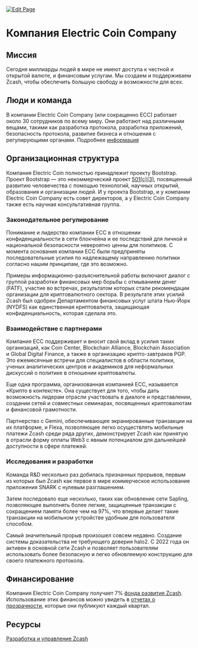 <a href="https://github.com/henryquincy/zechub/edit/main/site/zechubglobal/zcashrussia/electriccoincompany.md" target="_blank">
  <img src="https://img.shields.io/badge/Edit-blue" alt="Edit Page"/>
</a>

# Компания Electric Coin Company

## Миссия

Сегодня миллиарды людей в мире не имеют доступа к честной и открытой валюте, и финансовым услугам. Мы создаем и поддерживаем Zcash, чтобы обеспечить большую свободу и возможности для всех.

## Люди и команда

В компании Electric Coin Company (или сокращенно ECC) работает около 30 сотрудников по всему миру. Они работают над различными вещами, такими как разработка протокола, разработка приложений, безопасность протокола, развитие бизнеса и отношения с регулирующими органами. Подробнее [информация](https://electriccoin.co/team/)

## Организационная структура

Компания Electric Coin полностью принадлежит проекту Bootstrap. Проект Bootstrap — это некоммерческий проект [501(c)(3)](https://en.wikipedia.org/wiki/501(c)(3)_organization), посвященный развитию человечества с помощью технологий, научных открытий, образования и организации людей. И у проекта Bootstrap, и у компании Electric Coin Company есть совет директоров, а у Electric Coin Company также есть научная консультативная группа.

### Законодательное регулирование

Понимание и лидерство компании ECC в отношении конфиденциальности в сети блокчейна и ее последствий для личной и национальной безопасности невероятно ценны для политиков. С момента основания компании ECC были предприняты последовательные усилия по надлежащему направлению политики согласно нашим принципам, где это возможно.

Примеры информационно-разъяснительной работы включают диалог с группой разработки финансовых мер борьбы с отмыванием денег (FATF), участие во встречах, результатом которых стали рекомендации организации для криптовалютного сектора. В результате этих усилий Zcash был одобрен Департаментом финансовых услуг штата Нью-Йорк (NYDFS) как единственная криптовалюта, защищающая конфиденциальность, которая сделала это.

### Взаимодействие с партнерами

Компания ECC поддерживает и вносит свой вклад в усилия таких организаций, как Coin Center, Blockchain Alliance, Blockchain Association и Global Digital Finance, а также в организацию крипто-завтраков PGP. Это ежемесячные встречи для специалистов в области политики, ученых аналитических центров и академиков для неформальных дискуссий о политике в отношении криптовалюты.

Еще одна программа, организованная компанией ECC, называется «Крипто в контексте». Она существует для того, чтобы дать возможность лидерам отрасли участвовать в диалоге и представлении, создании сетей и совместных семинарах, посвященных криптовалютам и финансовой грамотности.

Партнерство с Gemini, обеспечивающее экранированные транзакции на их платформе, и Flexa, позволяющее легко осуществлять мобильные платежи Zcash среди ряда других, демонстрирует Zcash как принятую в отрасли форму оплаты Web3 с явным потенциалом для дальнейшей доступности в сфере платежей.

### Исследования и разработки

Команда R&D несколько раз добилась признанных прорывов, первым из которых был Zcash как первое в мире коммерческое использование приложения SNARK с нулевым разглашением.

Затем последовало еще несколько, таких как обновление сети Sapling, позволяющее выполнять более легкие, защищенные транзакции с сокращением памяти более чем на 97%, что впервые делает такие транзакции на мобильном устройстве удобным для пользователя способом.

Самый значительный прорыв произошел совсем недавно. Создание системы доказательства не требующего доверия halo2. С 2022 года он активен в основной сети Zcash и позволяет пользователям использовать более безопасную и легко обновляемую конструкцию для своего платежного протокола.

## Финансирование

Компания Electric Coin Company получает 7% [фонда развития Zcash](https://zips.z.cash/zip-1014). Использование этих финансов можно увидеть в [отчетах о прозрачности](https://electriccoin.co/blog/ecc-transparency-report-for-q3-2021/), которые они публикуют каждый квартал.

## Ресурсы

[Разработка и управление Zcash](https://z.cash/zcash-development-and-governance/)
